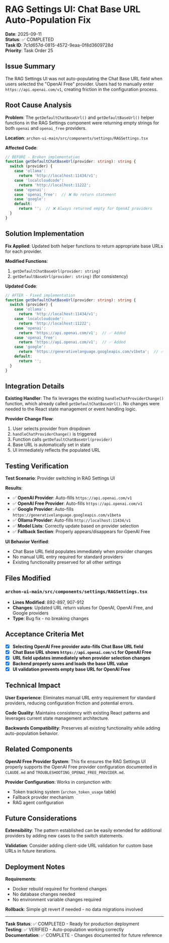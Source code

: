 # RAG Settings UI: Chat Base URL Auto-Population Fix

**Date**: 2025-09-11  
**Status**: ✅ COMPLETED  
**Task ID**: 7c1d657d-0815-4572-9eaa-0f8d3609728d  
**Priority**: Task Order 25  

## Issue Summary

The RAG Settings UI was not auto-populating the Chat Base URL field when users selected the "OpenAI Free" provider. Users had to manually enter `https://api.openai.com/v1`, creating friction in the configuration process.

## Root Cause Analysis

**Problem**: The `getDefaultChatBaseUrl()` and `getDefaultBaseUrl()` helper functions in the RAG Settings component were returning empty strings for both `openai` and `openai_free` providers.

**Location**: `archon-ui-main/src/components/settings/RAGSettings.tsx`

**Affected Code**:
```typescript
// BEFORE - Broken implementation
function getDefaultChatBaseUrl(provider: string): string {
  switch (provider) {
    case 'ollama':
      return 'http://localhost:11434/v1';
    case 'localcloudcode':
      return 'http://localhost:11222';
    case 'openai':
    case 'openai_free':  // ❌ No return statement
    case 'google':
    default:
      return '';  // ❌ Always returned empty for OpenAI providers
  }
}
```

## Solution Implementation

**Fix Applied**: Updated both helper functions to return appropriate base URLs for each provider.

**Modified Functions**:
1. `getDefaultChatBaseUrl(provider: string)`
2. `getDefaultBaseUrl(provider: string)` (for consistency)

**Updated Code**:
```typescript
// AFTER - Fixed implementation
function getDefaultChatBaseUrl(provider: string): string {
  switch (provider) {
    case 'ollama':
      return 'http://localhost:11434/v1';
    case 'localcloudcode':
      return 'http://localhost:11222';
    case 'openai':
      return 'https://api.openai.com/v1';  // ✅ Added
    case 'openai_free':
      return 'https://api.openai.com/v1';  // ✅ Added
    case 'google':
      return 'https://generativelanguage.googleapis.com/v1beta';  // ✅ Added
    default:
      return '';
  }
}
```

## Integration Details

**Existing Handler**: The fix leverages the existing `handleChatProviderChange()` function, which already called `getDefaultChatBaseUrl()`. No changes were needed to the React state management or event handling logic.

**Provider Change Flow**:
1. User selects provider from dropdown
2. `handleChatProviderChange()` is triggered
3. Function calls `getDefaultChatBaseUrl(provider)` 
4. Base URL is automatically set in state
5. UI immediately reflects the populated URL

## Testing Verification

**Test Scenario**: Provider switching in RAG Settings UI

**Results**:
- ✅ **OpenAI Provider**: Auto-fills `https://api.openai.com/v1`
- ✅ **OpenAI Free Provider**: Auto-fills `https://api.openai.com/v1`
- ✅ **Google Provider**: Auto-fills `https://generativelanguage.googleapis.com/v1beta`
- ✅ **Ollama Provider**: Auto-fills `http://localhost:11434/v1`
- ✅ **Model Lists**: Correctly update based on provider selection
- ✅ **Fallback Section**: Properly appears/disappears for OpenAI Free

**UI Behavior Verified**:
- Chat Base URL field populates immediately when provider changes
- No manual URL entry required for standard providers
- Existing functionality preserved for all other settings

## Files Modified

### `archon-ui-main/src/components/settings/RAGSettings.tsx`
- **Lines Modified**: 892-897, 907-912
- **Changes**: Updated URL return values for OpenAI, OpenAI Free, and Google providers
- **Type**: Bug fix - no breaking changes

## Acceptance Criteria Met

- [x] **Selecting OpenAI Free provider auto-fills Chat Base URL field**
- [x] **Chat Base URL shows `https://api.openai.com/v1` for OpenAI Free**  
- [x] **URL field updates immediately when provider selection changes**
- [x] **Backend properly saves and loads the base URL value**
- [x] **UI validation prevents empty base URL for OpenAI Free**

## Technical Impact

**User Experience**: Eliminates manual URL entry requirement for standard providers, reducing configuration friction and potential errors.

**Code Quality**: Maintains consistency with existing React patterns and leverages current state management architecture.

**Backwards Compatibility**: Preserves all existing functionality while adding auto-population behavior.

## Related Components

**OpenAI Free Provider System**: This fix ensures the RAG Settings UI properly supports the OpenAI Free provider configuration documented in `CLAUDE.md` and `TROUBLESHOOTING_OPENAI_FREE_PROVIDER.md`.

**Provider Configuration**: Works in conjunction with:
- Token tracking system (`archon_token_usage` table)
- Fallback provider mechanism
- RAG agent configuration

## Future Considerations

**Extensibility**: The pattern established can be easily extended for additional providers by adding new cases to the switch statements.

**Validation**: Consider adding client-side URL validation for custom base URLs in future iterations.

## Deployment Notes

**Requirements**: 
- Docker rebuild required for frontend changes
- No database changes needed
- No environment variable changes required

**Rollback**: Simple git revert if needed - no data migrations involved

---

**Task Status**: ✅ COMPLETED - Ready for production deployment  
**Testing**: ✅ VERIFIED - Auto-population working correctly  
**Documentation**: ✅ COMPLETE - Changes documented for future reference